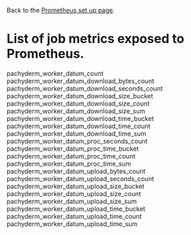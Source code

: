 Back to the [Prometheus set up page](../).
# List of job metrics exposed to Prometheus.

pachyderm_worker_datum_count
pachyderm_worker_datum_download_bytes_count
pachyderm_worker_datum_download_seconds_count
pachyderm_worker_datum_download_size_bucket
pachyderm_worker_datum_download_size_count
pachyderm_worker_datum_download_size_sum
pachyderm_worker_datum_download_time_bucket
pachyderm_worker_datum_download_time_count
pachyderm_worker_datum_download_time_sum
pachyderm_worker_datum_proc_seconds_count
pachyderm_worker_datum_proc_time_bucket
pachyderm_worker_datum_proc_time_count
pachyderm_worker_datum_proc_time_sum
pachyderm_worker_datum_upload_bytes_count
pachyderm_worker_datum_upload_seconds_count
pachyderm_worker_datum_upload_size_bucket
pachyderm_worker_datum_upload_size_count
pachyderm_worker_datum_upload_size_sum
pachyderm_worker_datum_upload_time_bucket
pachyderm_worker_datum_upload_time_count
pachyderm_worker_datum_upload_time_sum